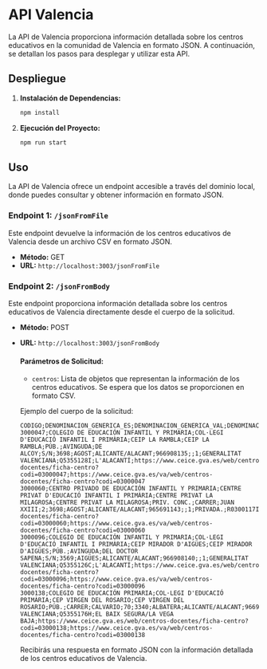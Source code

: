 # API Valencia

La API de Valencia proporciona información detallada sobre los centros educativos en la comunidad de Valencia en formato JSON. A continuación, se detallan los pasos para desplegar y utilizar esta API.

## Despliegue

1. **Instalación de Dependencias:**

   ```bash
   npm install
   ```

2. **Ejecución del Proyecto:**
   ```bash
   npm run start
   ```

## Uso

La API de Valencia ofrece un endpoint accesible a través del dominio local, donde puedes consultar y obtener información en formato JSON.

### Endpoint 1: `/jsonFromFile`

Este endpoint devuelve la información de los centros educativos de Valencia desde un archivo CSV en formato JSON.

- **Método:** GET
- **URL:** `http://localhost:3003/jsonFromFile`

### Endpoint 2: `/jsonFromBody`

Este endpoint proporciona información detallada sobre los centros educativos de Valencia directamente desde el cuerpo de la solicitud.

- **Método:** POST
- **URL:** `http://localhost:3003/jsonFromBody`

  #### Parámetros de Solicitud:

  - `centros`: Lista de objetos que representan la información de los centros educativos. Se espera que los datos se proporcionen en formato CSV.

  Ejemplo del cuerpo de la solicitud:

  ```csv
  CODIGO;DENOMINACION_GENERICA_ES;DENOMINACION_GENERICA_VAL;DENOMINACION_ESPECIFICA;DENOMINACION;REGIMEN;TIPO_VIA;DIRECCION;NUMERO;CODIGO_POSTAL;LOCALIDAD;PROVINCIA;TELEFONO;FAX;COD_EDIFICACION;TITULARIDAD;CIF;COMARCA;URL_ES;URL_VA
  3000047;COLEGIO DE EDUCACIÓN INFANTIL Y PRIMARIA;COL·LEGI D'EDUCACIÓ INFANTIL I PRIMÀRIA;CEIP LA RAMBLA;CEIP LA RAMBLA;PÚB.;AVINGUDA;DE ALCOY;S/N;3698;AGOST;ALICANTE/ALACANT;966908135;;1;GENERALITAT VALENCIANA;Q5355128I;L'ALACANTÍ;https://www.ceice.gva.es/web/centros-docentes/ficha-centro?codi=03000047;https://www.ceice.gva.es/va/web/centros-docentes/ficha-centro?codi=03000047
  3000060;CENTRO PRIVADO DE EDUCACIÓN INFANTIL Y PRIMARIA;CENTRE PRIVAT D'EDUCACIÓ INFANTIL I PRIMÀRIA;CENTRE PRIVAT LA MILAGROSA;CENTRE PRIVAT LA MILAGROSA;PRIV. CONC.;CARRER;JUAN XXIII;2;3698;AGOST;ALICANTE/ALACANT;965691143;;1;PRIVADA.;R0300117I;L'ALACANTÍ;https://www.ceice.gva.es/web/centros-docentes/ficha-centro?codi=03000060;https://www.ceice.gva.es/va/web/centros-docentes/ficha-centro?codi=03000060
  3000096;COLEGIO DE EDUCACIÓN INFANTIL Y PRIMARIA;COL·LEGI D'EDUCACIÓ INFANTIL I PRIMÀRIA;CEIP MIRADOR D'AIGÜES;CEIP MIRADOR D'AIGÜES;PÚB.;AVINGUDA;DEL DOCTOR SAPENA;S/N;3569;AIGÜES;ALICANTE/ALACANT;966908140;;1;GENERALITAT VALENCIANA;Q5355126C;L'ALACANTÍ;https://www.ceice.gva.es/web/centros-docentes/ficha-centro?codi=03000096;https://www.ceice.gva.es/va/web/centros-docentes/ficha-centro?codi=03000096
  3000138;COLEGIO DE EDUCACIÓN PRIMARIA;COL·LEGI D'EDUCACIÓ PRIMÀRIA;CEP VIRGEN DEL ROSARIO;CEP VIRGEN DEL ROSARIO;PÚB.;CARRER;CALVARIO;70;3340;ALBATERA;ALICANTE/ALACANT;966912020;;1;GENERALITAT VALENCIANA;Q5355176H;EL BAIX SEGURA/LA VEGA BAJA;https://www.ceice.gva.es/web/centros-docentes/ficha-centro?codi=03000138;https://www.ceice.gva.es/va/web/centros-docentes/ficha-centro?codi=03000138

  ```

  Recibirás una respuesta en formato JSON con la información detallada de los centros educativos de Valencia.
